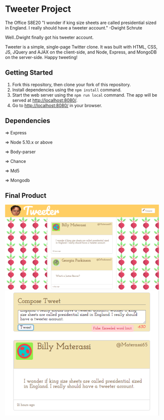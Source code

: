# Tweeter Project

The Office S8E20
"I wonder if king size sheets are called presidential sized in England. I really should have a tweeter account." -Dwight Schrute

Well..Dwight finally got his tweeter account.

Tweeter is a simple, single-page Twitter clone.  It was built with HTML, CSS, JS, JQuery and AJAX on the client-side, and Node, Express, and MongoDB on the server-side.  Happy tweeting!


## Getting Started

1. Fork this repository, then clone your fork of this repository.
2. Install dependencies using the `npm install` command.
3. Start the web server using the `npm run local` command. The app will be served at <http://localhost:8080/>.
4. Go to <http://localhost:8080/> in your browser.


## Dependencies

⇒ Express

⇒ Node 5.10.x or above

⇒ Body-parser

⇒ Chance

⇒ Md5

⇒ Mongodb

## Final Product

!["Screenshot of the main Tweeter page."](https://github.com/ardeliatay/tweeter/blob/master/public/images/tweeter-main.png?raw=true)
!["Screenshot of the drop down tweet box showing an error message."](https://github.com/ardeliatay/tweeter/blob/master/public/images/tweet-box.png?raw=true)
